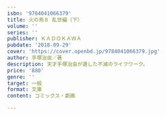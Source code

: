```yaml
---
isbn: '9784041066379'
title: 火の鳥８ 乱世編（下）
volume: ''
series: ''
publisher: ＫＡＤＯＫＡＷＡ
pubdate: '2018-09-29'
cover: 'https://cover.openbd.jp/9784041066379.jpg'
author: 手塚治虫／著
description: 天才手塚治虫が遺した不滅のライフワーク。
price: '880'
genre: ''
target: 一般
format: 文庫
content: コミックス・劇画

---
```

